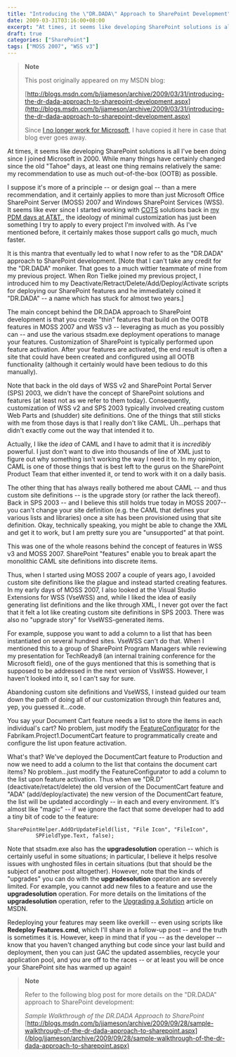 ```yaml
---
title: "Introducing the \"DR.DADA\" Approach to SharePoint Development"
date: 2009-03-31T03:16:00+08:00
excerpt: "At times, it seems like developing SharePoint solutions is all I've been doing since I joined Microsoft in 2000. While many things have certainly changed since the old \"Tahoe\" days, at least one thing remains relatively the same: my recommendation to..."
draft: true
categories: ["SharePoint"]
tags: ["MOSS 2007", "WSS v3"]
---
```


> **Note**
> 
> 
> 	This post originally appeared on my MSDN blog:  
>   
> 
> 
> [http://blogs.msdn.com/b/jjameson/archive/2009/03/31/introducing-the-dr-dada-approach-to-sharepoint-development.aspx](http://blogs.msdn.com/b/jjameson/archive/2009/03/31/introducing-the-dr-dada-approach-to-sharepoint-development.aspx)
> 
> 
> Since
> 	[I no longer work for Microsoft](/blog/jjameson/archive/2011/09/02/last-day-with-microsoft.aspx), I have copied it here in case that blog 
> 	ever goes away.


At times, it seems like developing SharePoint solutions is all I've been doing  since I joined Microsoft in 2000. While many things have certainly changed since  the old "Tahoe" days, at least one thing remains relatively the same: my recommendation  to use as much out-of-the-box (OOTB) as possible.

I suppose it's more of a principle -- or design goal -- than a mere recommendation,  and it certainly applies to more than just Microsoft Office SharePoint Server (MOSS)  2007 and Windows SharePoint Services (WSS). It seems like ever since I started working  with [COTS](http://en.wikipedia.org/wiki/Commercial_off-the-shelf) solutions  back in [my PDM 
days at AT&T](/blog/jjameson/archive/2007/03/03/who-is-this-guy.aspx),, the ideology of minimal customization has just been something  I try to apply to every project I'm involved with. As I've mentioned before, it  certainly makes those support calls go much, much faster.

It is this mantra that eventually led to what I now refer to as the "DR.DADA"  approach to SharePoint development. [Note that I can't take any credit for the "DR.DADA"  moniker. That goes to a much wittier teammate of mine from my previous project.  When Ron Tielke joined my previous project, I introduced him to my Deactivate/Retract/Delete/Add/Deploy/Activate  scripts for deploying our SharePoint features and he immediately coined it "DR.DADA"  -- a name which has stuck for almost two years.]

The main concept behind the DR.DADA approach to SharePoint development is that  you create "thin" features that build on the OOTB features in MOSS 2007 and WSS  v3 -- leveraging as much as you possibly can -- and use the various stsadm.exe deployment  operations to manage your features. Customization of SharePoint is typically performed  upon feature activation. After your features are activated, the end result is often  a site that could have been created and configured using all OOTB functionality  (although it certainly would have been tedious to do this manually).

Note that back in the old days of WSS v2 and SharePoint Portal Server (SPS) 2003,  we didn't have the concept of SharePoint solutions and features (at least not as  we refer to them today). Consequently, customization of WSS v2 and SPS 2003 typically  involved creating custom Web Parts and (shudder) site definitions. One of the things  that still sticks with me from those days is that I really don't like CAML. Uh...perhaps  that didn't exactly come out the way that intended it to.

Actually, I like the *idea* of CAML and I have to admit that it is *incredibly* powerful. I just don't want to dive into thousands of line of XML  just to figure out why something isn't working the way I need it to. In my opinion,  CAML is one of those things that is best left to the gurus on the SharePoint Product  Team that either invented it, or tend to work with it on a daily basis.

The other thing that has always really bothered me about CAML -- and thus custom  site definitions -- is the upgrade story (or rather the lack thereof). Back in SPS  2003 -- and I believe this still holds true today in MOSS 2007-- you can't change  your site definition (e.g. the CAML that defines your various lists and libraries)  once a site has been provisioned using that site definition. Okay, technically speaking,  you might be able to change the XML and get it to work, but I am pretty sure you  are "unsupported" at that point.

This was one of the whole reasons behind the concept of features in WSS v3 and  MOSS 2007. SharePoint "features" enable you to break apart the monolithic CAML site  definitions into discrete items.

Thus, when I started using MOSS 2007 a couple of years ago, I avoided custom  site definitions like the plague and instead started creating features. In my early  days of MOSS 2007, I also looked at the Visual Studio Extensions for WSS (VseWSS)  and, while I liked the idea of easily generating list definitions and the like through  XML, I never got over the fact that it felt a lot like creating custom site definitions  in SPS 2003. There was also no "upgrade story" for VseWSS-generated items.

For example, suppose you want to add a column to a list that has been instantiated  on several hundred sites. VseWSS can't do that. When I mentioned this to a group  of SharePoint Program Managers while reviewing my presentation for TechReady8 (an  internal training conference for the Microsoft field), one of the guys mentioned  that this is something that is supposed to be addressed in the next version of VssWSS.  However, I haven't looked into it, so I can't say for sure.

Abandoning custom site definitions and VseWSS, I instead guided our team down  the path of doing all of our customization through thin features and, yep, you guessed  it...code.

You say your Document Cart feature needs a list to store the items in each individual's  cart? No problem, just modify the [FeatureConfigurator](/blog/jjameson/archive/2007/03/22/what-s-in-a-name-defaultfeaturereceiver-vs-featureconfigurator.aspx) for the Fabrikam.Project1.DocumentCart feature to programmatically  create and configure the list upon feature activation.

What's that? We've deployed the DocumentCart feature to Production and now we  need to add a column to the list that contains the document cart items? No problem...just  modify the FeatureConfigurator to add a column to the list upon feature activation.  Thus when we "DR.D" (deactivate/retact/delete) the old version of the DocumentCart  feature and "ADA" (add/deploy/activate) the new version of the DocumentCart feature,  the list will be updated accordingly -- in each and every environment. It's almost  like "magic" -- if we ignore the fact that some developer had to add a tiny bit  of code to the feature:



    SharePointHelper.AddOrUpdateField(list, "File Icon", "FileIcon",
             SPFieldType.Text, false);



Note that stsadm.exe also has the **upgradesolution** operation  -- which is certainly useful in some situations; in particular, I believe it helps  resolve issues with unghosted files in certain situations (but that should be the  subject of another post altogether). However, note that the kinds of "upgrades"  you can do with the **upgradesolution** operation are severely limited.  For example, you cannot add new files to a feature and use the **upgradesolution**  operation. For more details on the limitations of the **upgradesolution**  operation, refer to the [Upgrading a Solution](http://msdn.microsoft.com/en-us/library/aa543659.aspx)  article on MSDN.

Redeploying your features may seem like overkill -- even using scripts like **Redeploy Features.cmd**, which I'll share in a follow-up post --  and the truth is sometimes it is. However, keep in mind that if you -- as the developer  -- know that you haven't changed anything but code since your last build and deployment,  then you can just GAC the updated assemblies, recycle your application pool, and  you are off to the races -- or at least you will be once your SharePoint site has  warmed up again!


> **Note**
> 
> 
> 	Refer to the following blog post for more details on the "DR.DADA" approach 
> 	to SharePoint development: 
> 
> <cite>Sample Walkthrough of the DR.DADA Approach to SharePoint</cite>
> [http://blogs.msdn.com/b/jjameson/archive/2009/09/28/sample-walkthrough-of-the-dr-dada-approach-to-sharepoint.aspx](/blog/jjameson/archive/2009/09/28/sample-walkthrough-of-the-dr-dada-approach-to-sharepoint.aspx)

